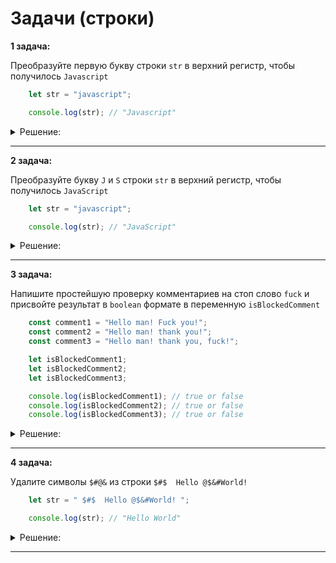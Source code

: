 # Задачи (строки)

**1 задача:**

Преобразуйте первую букву строки `str` в верхний регистр, чтобы получилось `Javascript`

```JavaScript
    let str = "javascript";

    console.log(str); // "Javascript"
```

<details>
    <summary>Решение: </summary>

```
// 1 решение
str = str.at(0).toUpperCase() + str.substring(1);

// 2 решение
str = str[0].toUpperCase() + str.substring(1);

// 3 решение
str = `${str.at(0).toUpperCase()}${str.slice(1)}`;

// 4 решение
str = str.replace("j", "J");
```
</details>

<hr/>

**2 задача:**

Преобразуйте букву `J` и `S` строки `str` в верхний регистр, чтобы получилось `JavaScript`

```JavaScript
    let str = "javascript";

    console.log(str); // "JavaScript"
```

<details>
    <summary>Решение: </summary>

```
// 1 решение
str = str.at(0).toUpperCase() + str.substring(1, 4) + str.at(4).toUpperCase() + str.substring(5);

// 2 решение
str = str.replace("j", "J").replace("s", "S");

// 3 решение
str = str.split("");
str[0] = str[0].toUpperCase();
str[4] = str[4].toUpperCase();
str = str.join("");
```
</details>

<hr/>

**3 задача:**

Напишите простейшую проверку комментариев на стоп слово `fuck` и присвойте результат в `boolean` формате в переменную `isBlockedComment`

```JavaScript
    const comment1 = "Hello man! Fuck you!";
    const comment2 = "Hello man! thank you!";
    const comment3 = "Hello man! thank you, fuck!";

    let isBlockedComment1;
    let isBlockedComment2;
    let isBlockedComment3;

    console.log(isBlockedComment1); // true or false
    console.log(isBlockedComment2); // true or false
    console.log(isBlockedComment3); // true or false
```

<details>
    <summary>Решение: </summary>

```
// 1 решение
isBlockedComment1 = comment1.toLowerCase().includes("fuck");
isBlockedComment2 = comment2.toLowerCase().includes("fuck");
isBlockedComment3 = comment3.toLowerCase().includes("fuck");

// 2 решение
isBlockedComment1 = comment1.toLowerCase().indexOf("fuck") !== -1;
isBlockedComment2 = comment2.toLowerCase().indexOf("fuck") !== -1;
isBlockedComment3 = comment3.toLowerCase().indexOf("fuck") !== -1;
```
</details>

<hr/>

**4 задача:**

Удалите символы `$#@&` из строки ` $#$  Hello @$&#World! `

```JavaScript
    let str = " $#$  Hello @$&#World! ";

    console.log(str); // "Hello World"
```

<details>
    <summary>Решение: </summary>

```
// 1 решение
str = str.replaceAll("$", "").replaceAll("#", "").replaceAll("@", "").replaceAll("&", "").trim();

// 2 решение (простое регулярное выражение внутри replace - продвинутая тема, которая будет далее разбираться по курсу)
str = str.replace(/[$#@&]/g, "").trim();
```
</details>

<hr/>